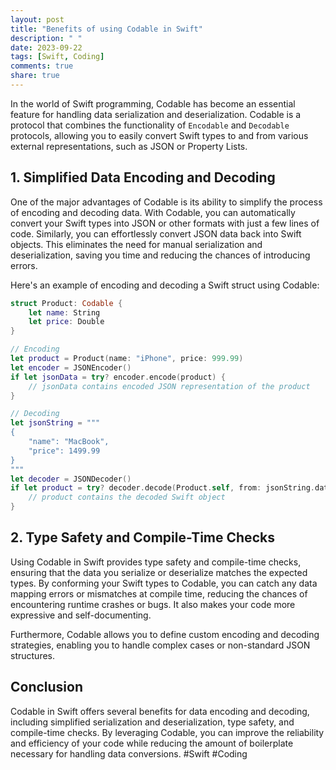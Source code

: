 ```yaml
---
layout: post
title: "Benefits of using Codable in Swift"
description: " "
date: 2023-09-22
tags: [Swift, Coding]
comments: true
share: true
---
```


In the world of Swift programming, Codable has become an essential feature for handling data serialization and deserialization. Codable is a protocol that combines the functionality of `Encodable` and `Decodable` protocols, allowing you to easily convert Swift types to and from various external representations, such as JSON or Property Lists. 

## 1. Simplified Data Encoding and Decoding

One of the major advantages of Codable is its ability to simplify the process of encoding and decoding data. With Codable, you can automatically convert your Swift types into JSON or other formats with just a few lines of code. Similarly, you can effortlessly convert JSON data back into Swift objects. This eliminates the need for manual serialization and deserialization, saving you time and reducing the chances of introducing errors.

Here's an example of encoding and decoding a Swift struct using Codable:

```swift
struct Product: Codable {
    let name: String
    let price: Double
}

// Encoding
let product = Product(name: "iPhone", price: 999.99)
let encoder = JSONEncoder()
if let jsonData = try? encoder.encode(product) {
    // jsonData contains encoded JSON representation of the product
}

// Decoding
let jsonString = """
{
    "name": "MacBook",
    "price": 1499.99
}
"""
let decoder = JSONDecoder()
if let product = try? decoder.decode(Product.self, from: jsonString.data(using: .utf8)!) {
    // product contains the decoded Swift object
}
```

## 2. Type Safety and Compile-Time Checks

Using Codable in Swift provides type safety and compile-time checks, ensuring that the data you serialize or deserialize matches the expected types. By conforming your Swift types to Codable, you can catch any data mapping errors or mismatches at compile time, reducing the chances of encountering runtime crashes or bugs. It also makes your code more expressive and self-documenting.

Furthermore, Codable allows you to define custom encoding and decoding strategies, enabling you to handle complex cases or non-standard JSON structures.

## Conclusion

Codable in Swift offers several benefits for data encoding and decoding, including simplified serialization and deserialization, type safety, and compile-time checks. By leveraging Codable, you can improve the reliability and efficiency of your code while reducing the amount of boilerplate necessary for handling data conversions. #Swift #Coding